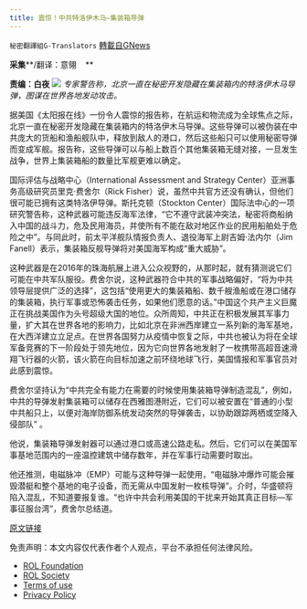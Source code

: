 ```yaml
---
title: 震惊！中共特洛伊木马—集装箱导弹
---
```

`秘密翻譯組G-Translators` [轉載自GNews](https://gnews.org/zh-hans/1733433/)

**采集****/翻译：意翎    **

**责编：白夜**
![](https://assets.gnews.org/wp-content/uploads/2021/12/image-382.png)
*专家警告称，北京一直在秘密开发隐藏在集装箱内的特洛伊木马导弹，图谋在世界各地发动攻击。*

据美国《太阳报在线》一份令人震惊的报告称，在航运和物流成为全球焦点之际，北京一直在秘密开发隐藏在集装箱内的特洛伊木马导弹。这些导弹可以被伪装在中共庞大的货船和渔船舰队中，释放到敌人的港口，然后这些船只可以使用秘密导弹而变成军舰。报告称，这些导弹可以与船上数百个其他集装箱无缝对接，一旦发生战争，世界上集装箱船的数量比军舰更难以确定。

国际评估与战略中心（International Assessment and Strategy Center）亚洲事务高级研究员里克·费舍尔（Rick Fisher）说，虽然中共官方还没有确认，但他们很可能已拥有这类特洛伊导弹。斯托克顿（Stockton Center）国际法中心的一项研究警告称，这种武器可能违反海军法律，“它不遵守武装冲突法，秘密将商船纳入中国的战斗力，危及民用海员，并使所有不能在敌对地区作业的民用船舶处于危险之中”。与同此时，前太平洋舰队情报负责人、退役海军上尉吉姆·法内尔（Jim Fanell）表示，集装箱反舰导弹将对美国海军构成“重大威胁”。

这种武器是在2016年的珠海航展上进入公众视野的，从那时起，就有猜测说它们可能在中共军队服役。费舍尔说，这种武器符合中共的军事战略偏好，“将为中共领导层提供广泛的选择”，这包括“使用更大的集装箱船、数千艘渔船或在港口储存的集装箱，执行军事或恐怖袭击任务，如果他们愿意的话。”中国这个共产主义巨魔正在挑战美国作为头号超级大国的地位。众所周知，中共正在积极发展其军事力量，扩大其在世界各地的影响力，比如北京在非洲西岸建立一系列新的海军基地，在大西洋建立立足点。在世界各国努力从疫情中恢复之际，中共也被认为将在全球军备竞赛的下一阶段处于领先地位，因为它向世界各地发射了一枚携带高超音速滑翔飞行器的火箭，该火箭在向目标加速之前环绕地球飞行，美国情报和军事官员对此感到震惊。

费舍尔坚持认为“中共完全有能力在需要的时候使用集装箱导弹制造混乱”，例如，中共的导弹发射集装箱可以储存在西雅图港附近，它们可以被安置在“普通的小型中共船只上，以便对海岸防御系统发动突然的导弹袭击，以协助跟踪两栖或空降入侵部队” 。

他说，集装箱导弹发射器可以通过港口或高速公路走私。然后，它们可以在美国军事基地范围内的一座温控建筑中储存数年，并在军事行动需要时取出。

他还推测，电磁脉冲（EMP）可能与这种导弹一起使用，“电磁脉冲爆炸可能会摧毁潜艇和整个基地的电子设备，而无需从中国发射一枚核导弹”。介时，华盛顿将陷入混乱，不知道要报复谁。“也许中共会利用美国的干扰来开始其真正目标—军事征服台湾”，费舍尔总结道。

[原文链接](https://www.the-sun.com/news/4214471/china-feared-hiding-missile-trojan-horse-containers/)

 

免责声明：本文内容仅代表作者个人观点，平台不承担任何法律风险。

- [ROL Foundation](https://rolfoundation.org/)
- [ROL Society](https://rolsociety.org/)
- [Terms of use](https://gnews.org/terms-of-use-3/)
- [Privacy Policy](https://gnews.org/privacy-policy/)
